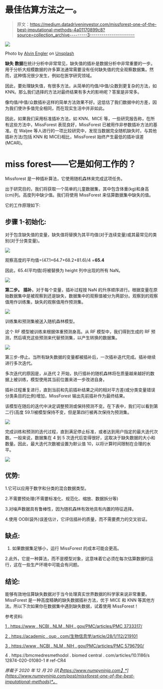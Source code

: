 # 最佳估算方法之一。

> 原文：<https://medium.datadriveninvestor.com/missforest-one-of-the-best-imputational-methods-4a01170899c8?source=collection_archive---------3----------------------->

![](img/8d78769020f73ad409fb7a8c7eb74be3.png)

Photo by [Alvin Engler](https://unsplash.com/@englr?utm_source=medium&utm_medium=referral) on [Unsplash](https://unsplash.com?utm_source=medium&utm_medium=referral)

**缺失** **数据**在统计分析中非常常见，缺失值的插补是数据分析中非常重要的一步。用于分析大规模数据的许多算法通常需要没有任何缺失值的完全观察数据集。然而，这种情况很少发生，例如在医学研究领域。

因此，要处理缺失值，有很多方法，从简单的均值/中值/众数到更复杂的方法，如 KNN。那么我们选择的方法对最终结果有多大的影响呢？答案是非常多。

像均值/中值/众数插补这样的简单方法效果不好。这低估了我们数据中的方差，因为我们使许多值完全相同，而在现实生活中并非如此。

因此，如果我们采用标准插补方法，如 KNN、MICE 等，一些研究报告称，在所有这些方法中，MissForest 表现良好，MissForest 已被用作非参数插补方法的基准。在 Waljee 等人进行的一项比较研究中，发现当数据完全随机缺失时，与其他插补方法(包括 KNN 和 MICE)相比，MissForest 始终产生最低的插补误差(MCAR)。

# miss forest——它是如何工作的？

Missforest 是一种插补算法，它使用随机森林来完成这项任务。

出于研究目的，我们将获取一个简单的儿童数据集，其中包含体重(kg)和身高(cm)列。高度列中缺少值。我们将使用 MissForest 来估算数据集中缺失的值。

它的工作原理如下:

## **步骤 1-初始化:**

对于包含缺失值的变量，缺失值将替换为其平均值(对于连续变量)或其最常见的类别(对于分类变量)。

![](img/efa9028441be607eb70e9495262fa0a9.png)

观察高度的平均值=(47.1+64.7+68.2+81.6)/4 =**65.4**

因此，65.4(平均值)将被替换为 height 列中出现的所有 NaN。

![](img/6c14d954a4686c8d591c7e395bf31134.png)

**第二步。** **插补**。对于每个变量，插补过程按 NaN 的升序顺序进行。根据变量在原始数据集中是被观察到还是缺失，数据集中的观察值被分为两部分。观察到的观察值用作训练集，缺失的观察值用作预测集。

![](img/7d123fac9be092ece1a8b0d8869477fa.png)

训练集和预测集被送入随机森林模型。

这个 RF 模型被训练来根据体重预测身高。从 RF 模型中，我们得到生成的 RF 预测，然后填充这些预测来代替预测集，以产生转换的数据集。

![](img/3cfbd09da890056b65feb7823ed88afd.png)

第三步-停止。当所有缺失数据的变量都被插补后，一次插补迭代完成。插补继续进行多次迭代。

多次迭代的原因是，从迭代 2 开始，执行插补的随机森林将在质量越来越好的数据上被训练，模型使用其当前位置来进一步改进自身。

插补过程重复进行，直到当前和先前插补结果之间的相对平方差(或分类变量错误分类条目的比例)增加，MissForest 输出先前插补作为最终结果。

该模型在随后的迭代中决定调整预测或保持预测不变。在下表中，我们可以看到第二行(高度 59.1)被模型保持不变，但是第四行被再次保持为预测集。

![](img/45402ff7ce6283b9448fb5be8ce2be03.png)

完成训练和预测的迭代过程，直到满足停止标准，或者达到用户指定的最大迭代次数。一般来说，数据集在 4 到 5 次迭代后变得很好，这取决于缺失数据的大小和数量。因此，最大迭代次数被设置为默认值 10，以将计算时间限制在合理的水平。

![](img/a7eda7d30cf7e747a3903f20402eb1e7.png)

## 优势:

1.它可以应用于数字和分类的混合数据类型。

2.不需要预处理(不需要标准化、规范化、缩放、数据拆分等)

3.对噪声数据具有鲁棒性，因为随机森林有效地具有内置的特征选择。

4.使用 OOB(袋外)误差估计，它评估插补的质量，而不需要费力的交叉验证。

## 缺点:

1.  如果数据集足够小，运行 MissForest 的成本可能会更高。

2.此外，它是一种算法，而不是模型对象，这意味着它必须在每次估算数据时运行，这在一些生产环境中可能会有问题。

## 结论:

能够有效地估算缺失数据对于当今处理真实世界数据的科学家来说非常重要。MissForest 是一种高度精确的缺失数据插补方法，优于 MICE 和 KNN 等其他方法。所以下次如果你在数据集中遇到缺失数据，试着使用 MissForest！

参考资料:

[1 . https://www . NCBI . NLM . NIH . gov/PMC/articles/PMC 3733317/](https://www.ncbi.nlm.nih.gov/pmc/articles/PMC3733317/)

[2 . https://academic . oup . com/生物信息学/article/28/1/112/219101](https://academic.oup.com/bioinformatics/article/28/1/112/219101)

[3 . https://www . NCBI . NLM . NIH . gov/PMC/articles/PMC 5796790/](https://www.ncbi.nlm.nih.gov/pmc/articles/PMC5796790/)

4 . https://bmcmedresmethodol . biomed central . com/articles/10.1186/s 12874-020-01080-1 # ref-CR4

*原载于 2020 年 12 月 20 日*[*【https://www.numpyninja.com】*](https://www.numpyninja.com/post/missforest-one-of-the-best-imputational-methods)*。*